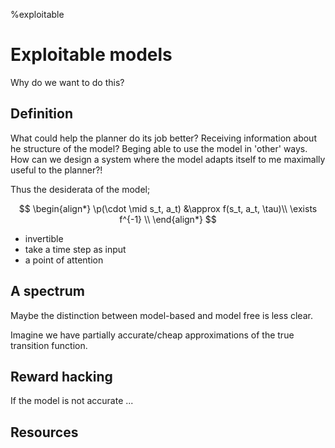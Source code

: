 %exploitable
# Exploitable models

Why do we want to do this?

## Definition

What could help the planner do its job better?
Receiving information about he structure of the model? Beging able to use the model in 'other' ways.
How can we design a system where the model adapts itself to me maximally useful to the planner?!

Thus the desiderata of the model;

$$
\begin{align*}
\p(\cdot \mid s_t, a_t) &\approx f(s_t, a_t, \tau)\\
\exists f^{-1} \\
\end{align*}
$$

- invertible
- take a time step as input
- a point of attention

## A spectrum

Maybe the distinction between model-based and model free is less clear.

Imagine we have partially accurate/cheap approximations of the true transition function.


## Reward hacking

If the model is not accurate ...

## Resources
